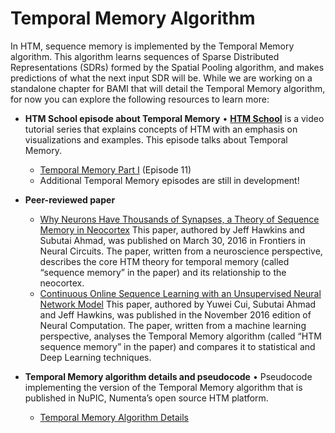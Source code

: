 Temporal Memory Algorithm
=========================

In HTM, sequence memory is implemented by the Temporal Memory algorithm.
This algorithm learns sequences of Sparse Distributed Representations
(SDRs) formed by the Spatial Pooling algorithm, and makes predictions of
what the next input SDR will be. While we are working on a standalone
chapter for BAMI that will detail the Temporal Memory algorithm, for now
you can explore the following resources to learn more:


-   **HTM School episode about Temporal Memory** • **[HTM School](http://numenta.org/htm-school/)**
    is a video tutorial series that explains concepts of HTM with an emphasis on
    visualizations and examples. This episode talks about Temporal Memory.
    -   [Temporal Memory Part I](https://www.youtube.com/watch?v=UBzemKcUoOk) (Episode 11)
    -   Additional Temporal Memory episodes are still in development!


-   **Peer-reviewed paper**
    -	 [Why Neurons Have Thousands of Synapses, a Theory of Sequence Memory in Neocortex](http://numenta.com/papers/why-neurons-have-thousands-of-synapses-theory-of-sequence-memory-in-neocortex/) This paper, authored by Jeff Hawkins and Subutai Ahmad, was published on March 30, 2016 in Frontiers in Neural Circuits. The paper, written from a neuroscience perspective, describes the core HTM theory for temporal memory (called “sequence memory” in the paper) and its relationship to the neocortex.
    -  [Continuous Online Sequence Learning with an Unsupervised Neural Network Model](http://www.mitpressjournals.org/doi/abs/10.1162/NECO_a_00893#.WMBBGBLytE6) This paper, authored by Yuwei Cui, Subutai Ahmad and Jeff Hawkins, was published in the November 2016 edition of Neural Computation. The paper, written from a machine learning perspective, analyses the Temporal Memory algorithm (called “HTM sequence memory” in the paper) and compares it to statistical and Deep Learning techniques.


-   **Temporal Memory algorithm details and pseudocode** • Pseudocode implementing
    the version of the Temporal Memory algorithm that is published in NuPIC,
    Numenta’s open source HTM platform.
    -   [Temporal Memory Algorithm Details](/assets/pdf/temporal-memory-algorithm/Temporal-Memory-Algorithm-Details.pdf)

